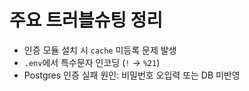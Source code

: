 # 주요 트러블슈팅 정리

- 인증 모듈 설치 시 `cache` 미등록 문제 발생
- `.env`에서 특수문자 인코딩 (`!` → `%21`)
- Postgres 인증 실패 원인: 비밀번호 오입력 또는 DB 미반영
